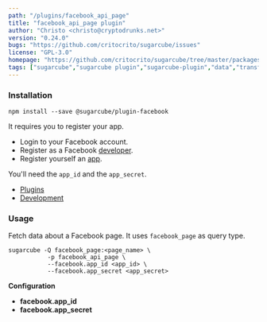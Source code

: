 ```yaml
---
path: "/plugins/facebook_api_page"
title: "facebook_api_page plugin"
author: "Christo <christo@cryptodrunks.net>"
version: "0.24.0"
bugs: "https://github.com/critocrito/sugarcube/issues"
license: "GPL-3.0"
homepage: "https://github.com/critocrito/sugarcube/tree/master/packages/plugin-facebook#readme"
tags: ["sugarcube","sugarcube plugin","sugarcube-plugin","data","transformation","facebook"]
---
```


### Installation
    npm install --save @sugarcube/plugin-facebook

It requires you to register your app.

-   Login to your Facebook account.
-   Register as a Facebook [developer](https://developer.facebook.com).
-   Register yourself an [app](https://developers.facebook.com/apps/).

You'll need the `app_id` and the `app_secret`.

-   [Plugins](#plugins)
-   [Development](#development)


### Usage
Fetch data about a Facebook page. It uses `facebook_page` as query type.

    sugarcube -Q facebook_page:<page_name> \
               -p facebook_api_page \
               --facebook.app_id <app_id> \
               --facebook.app_secret <app_secret>

**Configuration**

-   **facebook.app_id**
-   **facebook.app_secret**
